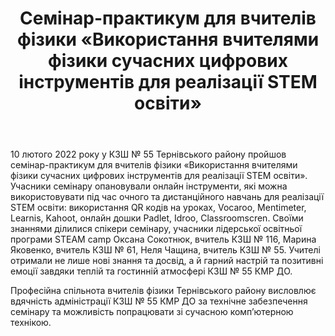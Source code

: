 ﻿---
title: Семінар-практикум для вчителів фізики «Використання вчителями фізики сучасних цифрових інструментів для реалізації STEM освіти»
---

10 лютого 2022 року у КЗШ № 55 Тернівського району пройшов семінар-практикум для вчителів фізики «Використання вчителями фізики сучасних цифрових інструментів для реалізації STEM освіти». Учасники семінару опановували онлайн інструменти, які можна використовувати під час очного та дистанційного навчань для реалізації STEM освіти: використання QR кодів на уроках, Vocaroo, Mentimeter, Learnis, Kahoot, онлайн дошки Padlet, Idroo, Classroomscren. Своїми знаннями ділилися спікери семінару, учасники лідерської освітньої програми STEAM camp Оксана Сокотнюк, вчитель КЗШ № 116, Марина Яковенко, вчитель КЗШ № 61, Неля Чащина, вчитель КЗШ № 55. Учителі отримали не лише нові знання та досвід, а й гарний настрій та позитивні емоції завдяки теплій та гостинній атмосфері КЗШ № 55 КМР ДО.

Професійна спільнота вчителів фізики Тернівського району висловлює вдячність адміністрації КЗШ № 55 КМР ДО за технічне забезпечення семінару та можливість попрацювати зі сучасною комп’ютерною технікою.

<slideshow></slideshow>